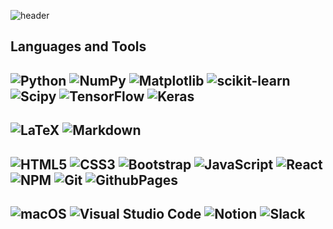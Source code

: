 ![header](https://capsule-render.vercel.app/api?type=waving&color=gradient&customColorList=0,2,3,3,20&height=400&text=Khin%20Thandar%20Kyaw&desc=A%20Student%20Engineer&animation=blinking)

<!--div align="center">

  | <a href="https://github-readme-stats.vercel.app/api?username=khinthandarkyaw98&show_icons=true&theme=gruvbox"><img align="center" src="https://github-readme-stats.vercel.app/api?username=khinthandarkyaw98&show_icons=true&theme=gruvbox&hide_border=true" alt="khinthandarkyaw98's github stats" /></a> | <a href="https://github.com/anuraghazra/github-readme-stats"><img align="center" src="https://github-readme-stats.vercel.app/api/top-langs/?username=khinthandarkyaw98&layout=compact&theme=gruvbox&hide_border=true" /></a> |
| ------------- | ------------- |

</div-->

## Languages and Tools

![Python](https://img.shields.io/badge/python-3670A0?style=flat-square&logo=python&logoColor=ffdd54) 
![NumPy](https://img.shields.io/badge/numpy-%23013243.svg?style=flat-square&logo=numpy&logoColor=white)
![Matplotlib](https://img.shields.io/badge/Matplotlib-%23ffffff.svg?style=flat-square&logo=Matplotlib&logoColor=black) 
![scikit-learn](https://img.shields.io/badge/scikit--learn-%23F7931E.svg?style=flat-square&logo=scikit-learn&logoColor=white)
![Scipy](https://img.shields.io/badge/SciPy-%230C55A5.svg?style=flat-square&logo=scipy&logoColor=%white)
![TensorFlow](https://img.shields.io/badge/TensorFlow-%23FF6F00.svg?style=flat-square&logo=TensorFlow&logoColor=white) 
![Keras](https://img.shields.io/badge/Keras-%23D00000.svg?style=flat-square&logo=Keras&logoColor=white) 
---
![LaTeX](https://img.shields.io/badge/latex-%23008080.svg?style=flat-square&logo=latex&logoColor=white) 
![Markdown](https://img.shields.io/badge/markdown-%23000000.svg?style=flat-square&logo=markdown&logoColor=white)
---
![HTML5](https://img.shields.io/badge/html5-%23E34F26.svg?style=flat-square&logo=html5&logoColor=white)
![CSS3](https://img.shields.io/badge/css3-%231572B6.svg?style=flat-square&logo=css3&logoColor=white) 
![Bootstrap](https://img.shields.io/badge/bootstrap-%238511FA.svg?style=flat-square&logo=bootstrap&logoColor=white) 
![JavaScript](https://img.shields.io/badge/javascript-%23323330.svg?style=flat-square&logo=javascript&logoColor=%23F7DF1E) 
![React](https://img.shields.io/badge/react-%2320232a.svg?style=flat-square&logo=react&logoColor=%2361DAFB)
![NPM](https://img.shields.io/badge/NPM-%23CB3837.svg?style=flat-square&logo=npm&logoColor=white)
![Git](https://img.shields.io/badge/git-%23F05033.svg?style=flat-square&logo=git&logoColor=white)
![GithubPages](https://img.shields.io/badge/github%20pages-121013?style=flat-square&logo=github&logoColor=white) 
---
![macOS](https://img.shields.io/badge/mac%20os-000000?style=flat-square&logo=macos&logoColor=white)
![Visual Studio Code](https://img.shields.io/badge/Visual%20Studio%20Code-0078d7.svg?style=flat-square&logo=visual-studio-code&logoColor=white)
![Notion](https://img.shields.io/badge/Notion-%23000000.svg?style=flat-square&logo=notion&logoColor=white)
![Slack](https://img.shields.io/badge/Slack-4A154B?style=flat-square&logo=slack&logoColor=white)
---
